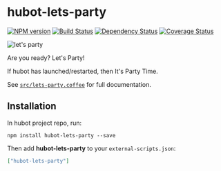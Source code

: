 # hubot-lets-party
[![NPM version][npm-image]][npm-url] [![Build Status][travis-image]][travis-url] [![Dependency Status][daviddm-image]][daviddm-url] [![Coverage Status][coveralls-image]][coveralls-url]

![let's party](https://cloud.githubusercontent.com/assets/75448/3508072/e2344726-0685-11e4-8450-d6b5e313a158.png)

Are you ready? Let's Party!

If hubot has launched/restarted, then It's Party Time.

See [`src/lets-party.coffee`](src/lets-party.coffee) for full documentation.

## Installation

In hubot project repo, run:

`npm install hubot-lets-party --save`

Then add **hubot-lets-party** to your `external-scripts.json`:

```json
["hubot-lets-party"]
```

[npm-url]: https://npmjs.org/package/hubot-lets-party
[npm-image]: http://img.shields.io/npm/v/hubot-lets-party.svg?style=flat
[travis-url]: https://travis-ci.org/sanemat/hubot-lets-party
[travis-image]: http://img.shields.io/travis/sanemat/hubot-lets-party/master.svg?style=flat
[daviddm-url]: https://david-dm.org/sanemat/hubot-lets-party.svg?theme=shields.io
[daviddm-image]: http://img.shields.io/david/sanemat/hubot-lets-party.svg?style=flat
[coveralls-url]: https://coveralls.io/r/sanemat/hubot-lets-party
[coveralls-image]: http://img.shields.io/coveralls/sanemat/hubot-lets-party/master.svg?style=flat
